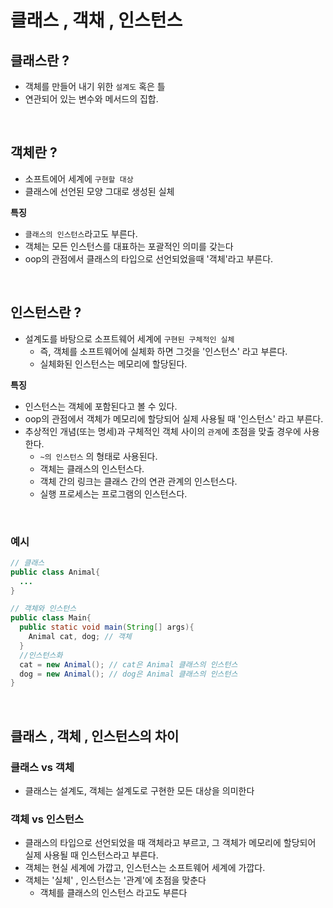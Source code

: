 # 클래스 , 객채 , 인스턴스

## 클래스란 ?
- 객체를 만들어 내기 위한 `설계도` 혹은 틀
- 연관되어 있는 변수와 메서드의 집합.

<br>

## 객체란 ?
- 소프트에어 세계에 `구현할 대상`
- 클래스에 선언된 모양 그대로 생성된 실체

**특징**
- `클래스의 인스턴스`라고도 부른다.
- 객체는 모든 인스턴스를 대표하는 포괄적인 의미를 갖는다
- oop의 관점에서 클래스의 타입으로 선언되었을때 '객체'라고 부른다.

<br>

## 인스턴스란 ?
- 설계도를 바탕으로 소프트웨어 세계에 `구현된 구체적인 실체`
  - 즉, 객체를 소프트웨어에 실체화 하면 그것을 '인스턴스' 라고 부른다.
  - 실체화된 인스턴스는 메모리에 할당된다.

**특징**
- 인스턴스는 객체에 포함된다고 볼 수 있다.
- oop의 관점에서 객체가 메모리에 할당되어 실제 사용될 때 '인스턴스' 라고 부른다.
- 추상적인 개념(또는 명세)과 구체적인 객체 사이의 `관계`에 초점을 맞출 경우에 사용한다.
  - `~의 인스턴스` 의 형태로 사용된다.
  - 객체는 클래스의 인스턴스다.
  - 객체 간의 링크는 클래스 간의 연관 관계의 인스턴스다.
  - 실행 프로세스는 프로그램의 인스턴스다.

<br>

### 예시
```java
// 클래스
public class Animal{
  ...
}

// 객체와 인스턴스
public class Main{
  public static void main(String[] args){
    Animal cat, dog; // 객체
  }
  //인스턴스화
  cat = new Animal(); // cat은 Animal 클래스의 인스턴스
  dog = new Animal(); // dog은 Animal 클래스의 인스턴스
}
```

<br>

## 클래스 , 객체 , 인스턴스의 차이

### 클래스 vs 객체
- 클래스는 설계도, 객체는 설계도로 구현한 모든 대상을 의미한다

### 객체 vs 인스턴스
- 클래스의 타입으로 선언되었을 때 객체라고 부르고, 그 객체가 메모리에 할당되어 실제 사용될 때 인스턴스라고 부른다.
- 객체는 현실 세계에 가깝고, 인스턴스는 소프트웨어 세계에 가깝다.
- 객체는 '실체' , 인스턴스는 '관계'에 초점을 맞춘다
  - 객체를 클래스의 인스턴스 라고도 부른다

